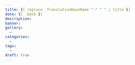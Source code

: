 ```yaml
---
title: {{ replace .TranslationBaseName "-" " " | title }}
date: {{ .Date }}
description:
banner:
gallery:
  -
categories:
  -
tags:
  -
draft: true
---
```

